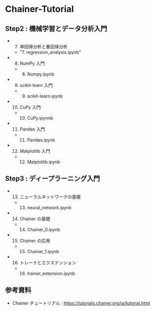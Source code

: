 # Chainer-Tutorial

## Step2 : 機械学習とデータ分析入門

- 7. 単回帰分析と重回帰分析
  - "7. regression_analysis.ipynb"
- 8. NumPy 入門
  - 8. Numpy.ipynb
- 9. scikit-learn 入門
  - 9. scikit-learn.ipynb
- 10. CuPy 入門
  - 10. CuPy.ipynnb
- 11. Pandas 入門
  - 11. Pandas.ipynb
- 12. Matplotlib 入門
  - 12. Matplotlib.ipynb

## Step3 : ディープラーニング入門

- 13. ニューラルネットワークの基礎
  - 13. neural_network.ipynb
- 14. Chainer の基礎
  - 14. Chainer_0.ipynb
- 15. Chainer の応用
  - 15. Chainer_1.ipynb
- 16. トレーナとエクステンション
  - 16. trainer_extension.ipynb

## 参考資料
- Chainer チュートリアル : https://tutorials.chainer.org/ja/tutorial.html
